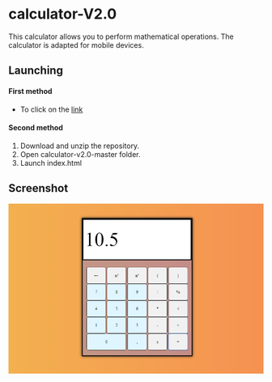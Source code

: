 # calculator-V2.0

This calculator allows you to perform mathematical operations. The calculator is adapted for mobile devices.

## Launching
#### First method
* To click on the [link](https://astr0x.github.io/calculator-v2.0/)

#### Second method
1. Download and unzip the repository.
2. Open calculator-v2.0-master folder.
3. Launch index.html

## Screenshot
![screenshot](https://github.com/AstR0x/calculator-v2.0/blob/master/img/screenshots/screenshot.png)


